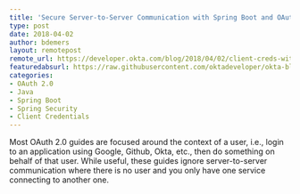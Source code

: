 ```yaml
---
title: 'Secure Server-to-Server Communication with Spring Boot and OAuth 2.0'
type: post
date: 2018-04-02
author: bdemers
layout: remotepost
remote_url: https://developer.okta.com/blog/2018/04/02/client-creds-with-spring-boot
featuredabsurl: https://raw.githubusercontent.com/oktadeveloper/okta-blog/master/_source/_assets/img/blog/featured/okta-java-bottle-headphones.jpg
categories:
- OAuth 2.0
- Java
- Spring Boot
- Spring Security
- Client Credentials
---
```


Most OAuth 2.0 guides are focused around the context of a user, i.e., login to an application using Google, Github, Okta, etc., then do something on behalf of that user. While useful, these guides ignore server-to-server communication where there is no user and you only have one service connecting to another one.